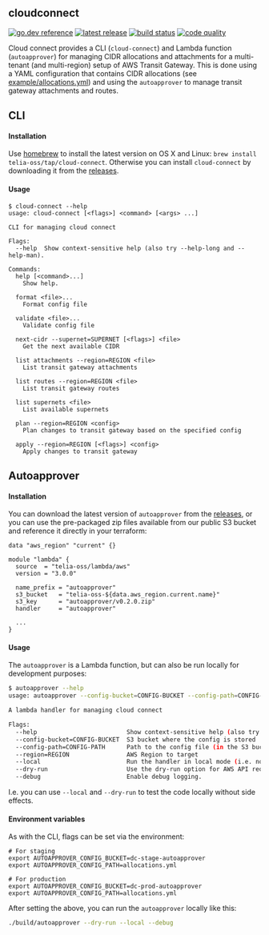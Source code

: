## cloudconnect

[![go.dev reference](https://img.shields.io/badge/go.dev-reference-007d9c?logo=go&logoColor=white&style=flat-square)](https://pkg.go.dev/github.com/telia-oss/cloudconnect)
[![latest release](https://img.shields.io/github/v/release/telia-oss/cloudconnect?style=flat-square)](https://github.com/telia-oss/cloudconnect/releases/latest)
[![build status](https://img.shields.io/github/workflow/status/telia-oss/cloudconnect/test?label=build&logo=github&style=flat-square)](https://github.com/telia-oss/cloudconnect/actions?query=workflow%3Atest)
[![code quality](https://goreportcard.com/badge/github.com/telia-oss/cloudconnect?style=flat-square)](https://goreportcard.com/report/github.com/telia-oss/cloudconnect)

Cloud connect provides a CLI (`cloud-connect`) and Lambda function (`autoapprover`) for managing CIDR allocations and 
attachments for a multi-tenant (and multi-region) setup of AWS Transit Gateway. This is done using a YAML configuration
that contains CIDR allocations (see [example/allocations.yml](./example/allocations.yml)) and using the `autoapprover` 
to manage transit gateway attachments and routes.

## CLI

#### Installation

Use [homebrew](https://brew.sh/) to install the latest version on OS X and Linux: `brew install telia-oss/tap/cloud-connect`.
Otherwise you can install `cloud-connect` by downloading it from the [releases](https://github.com/telia-oss/cloudconnect/releases).

#### Usage

```
$ cloud-connect --help
usage: cloud-connect [<flags>] <command> [<args> ...]

CLI for managing cloud connect

Flags:
  --help  Show context-sensitive help (also try --help-long and --help-man).

Commands:
  help [<command>...]
    Show help.

  format <file>...
    Format config file

  validate <file>...
    Validate config file

  next-cidr --supernet=SUPERNET [<flags>] <file>
    Get the next available CIDR

  list attachments --region=REGION <file>
    List transit gateway attachments

  list routes --region=REGION <file>
    List transit gateway routes

  list supernets <file>
    List available supernets

  plan --region=REGION <config>
    Plan changes to transit gateway based on the specified config

  apply --region=REGION [<flags>] <config>
    Apply changes to transit gateway
```

## Autoapprover

#### Installation

You can download the latest version of `autoapprover` from the [releases](https://github.com/telia-oss/cloudconnect/releases),
or you can use the pre-packaged zip files available from our public S3 bucket and reference it directly in your terraform:

```hcl
data "aws_region" "current" {}

module "lambda" {
  source  = "telia-oss/lambda/aws"
  version = "3.0.0"

  name_prefix = "autoapprover"
  s3_bucket   = "telia-oss-${data.aws_region.current.name}"
  s3_key      = "autoapprover/v0.2.0.zip"
  handler     = "autoapprover"

  ...
}
```

#### Usage

The `autoapprover` is a Lambda function, but can also be run locally for development purposes:

```bash
$ autoapprover --help
usage: autoapprover --config-bucket=CONFIG-BUCKET --config-path=CONFIG-PATH --region=REGION [<flags>]

A lambda handler for managing cloud connect

Flags:
  --help                         Show context-sensitive help (also try --help-long and --help-man).
  --config-bucket=CONFIG-BUCKET  S3 bucket where the config is stored
  --config-path=CONFIG-PATH      Path to the config file (in the S3 bucket)
  --region=REGION                AWS Region to target
  --local                        Run the handler in local mode (i.e. not inside a Lambda)
  --dry-run                      Use the dry-run option for AWS API requests (no side-effects).
  --debug                        Enable debug logging.
```

I.e. you can use `--local` and `--dry-run` to test the code locally without side effects.

#### Environment variables

As with the CLI, flags can be set via the environment:

```
# For staging
export AUTOAPPROVER_CONFIG_BUCKET=dc-stage-autoapprover
export AUTOAPPROVER_CONFIG_PATH=allocations.yml 

# For production
export AUTOAPPROVER_CONFIG_BUCKET=dc-prod-autoapprover
export AUTOAPPROVER_CONFIG_PATH=allocations.yml 
```

After setting the above, you can run the `autoapprover` locally like this:

```bash
./build/autoapprover --dry-run --local --debug
```
